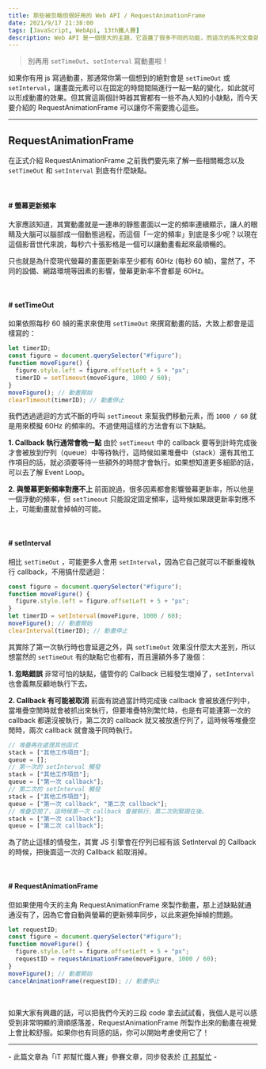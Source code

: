 ```yaml
---
title: 那些被忽略但很好用的 Web API / RequestAnimationFrame
date: 2021/9/17 21:38:00
tags: [JavaScript, WebApi, 13th鐵人賽]
description: Web API 是一個很大的主題，它涵蓋了很多不同的功能，而這次的系列文章就是想要介紹那些深埋在 window 裡，你不曾發覺或是常常遺忘的 API，或許在你開發網頁的過程中有遇過一些特殊需求，當下雖然用了一些管用手法解決，但看完這次的系列文章，你可能會有新的靈感或發現。
---
```


> 別再用 `setTimeOut`、`setInterval` 寫動畫啦！

如果你有用 js 寫過動畫，那通常你第一個想到的絕對會是 `setTimeOut` 或 `setInterval`，讓畫面元素可以在固定的時間間隔進行一點一點的變化，如此就可以形成動畫的效果。但其實這兩個計時器其實都有一些不為人知的小缺點，而今天要介紹的 RequestAnimationFrame 可以讓你不需要擔心這些。

---

## RequestAnimationFrame

在正式介紹 RequestAnimationFrame 之前我們要先來了解一些相關概念以及 `setTimeOut` 和 `setInterval` 到底有什麼缺點。

<br/>

#### # 螢幕更新頻率

大家應該知道，其實動畫就是一連串的靜態畫面以一定的頻率連續顯示，讓人的眼睛及大腦可以腦部成一個動態過程，而這個「一定的頻率」到底是多少呢？以現在這個影音世代來說，每秒六十張影格是一個可以讓動畫看起來最順暢的。

只也就是為什麼現代螢幕的畫面更新率至少都有 60Hz (每秒 60 幀)，當然了，不同的設備、網路環境等因素的影響，螢幕更新率不會都是 60Hz。

<br/>

#### # setTimeOut

如果依照每秒 60 幀的需求來使用 `setTimeOut` 來撰寫動畫的話，大致上都會是這樣寫的：

```javascript
let timerID;
const figure = document.querySelector("#figure");
function moveFigure() {
  figure.style.left = figure.offsetLeft + 5 + "px";
  timerID = setTimeout(moveFigure, 1000 / 60);
}
moveFigure(); // 動畫開始
clearTimeout(timerID); // 動畫停止
```

我們透過遞迴的方式不斷的呼叫 `setTimeout` 來幫我們移動元素，而 `1000 / 60` 就是用來模擬 60Hz 的頻率的。不過使用這樣的方法會有以下缺點。

**1. Callback 執行通常會晚一點**
由於 `setTimeout` 中的 callback 要等到計時完成後才會被放到佇列（queue）中等待執行，這時候如果堆疊中（stack）還有其他工作項目的話，就必須要等待一些額外的時間才會執行。如果想知道更多細節的話，可以去了解 Event Loop。

**2. 與螢幕更新頻率對應不上**
前面說過，很多因素都會影響螢幕更新率，所以他是一個浮動的頻率，但 `setTimeout` 只能設定固定頻率，這時候如果跟更新率對應不上，可能動畫就會掉幀的可能。

<br/>

#### # setInterval

相比 `setTimeOut` ，可能更多人會用 `setInterval`，因為它自己就可以不斷重複執行 callback，不用搞什麼遞迴：

```javascript
const figure = document.querySelector("#figure");
function moveFigure() {
  figure.style.left = figure.offsetLeft + 5 + "px";
}
let timerID = setInterval(moveFigure, 1000 / 60);
moveFigure(); // 動畫開始
clearInterval(timerID); // 動畫停止
```

其實除了第一次執行時也會延遲之外，與 `setTimeOut` 效果沒什麼太大差別，所以想當然的 `setTimeOut` 有的缺點它也都有，而且還額外多了幾個：

**1. 忽略錯誤**
非常可怕的缺點，儘管你的 Callback 已經發生壞掉了，`setInterval` 也會義無反顧地執行下去。

**2. Callback 有可能被取消**
前面有說過當計時完成後 callback 會被放進佇列中，當堆疊空閒時就會被抓出來執行，但要堆疊特別繁忙時，也是有可能連第一次的 callback 都還沒被執行，第二次的 callback 就又被放進佇列了，這時候等堆疊空閒時，兩次 callback 就會幾乎同時執行。

```javascript
// 堆疊再在處理其他函式
stack = ["其他工作項目"];
queue = [];
// 第一次的 setInterval 觸發
stack = ["其他工作項目"];
queue = ["第一次 callback"];
// 第二次的 setInterval 觸發
stack = ["其他工作項目"];
queue = ["第一次 callback", "第二次 callback"];
// 堆疊空閒了，這時候第一次 callback 會被執行，第二次則緊跟在後。
stack = ["第一次 callback"];
queue = ["第二次 callback"];
```

為了防止這樣的情發生，其實 JS 引擎會在佇列已經有該 SetInterval 的 Callback 的時候，把後面這一次的 Callback 給取消掉。

<br/>

#### # RequestAnimationFrame

但如果使用今天的主角 RequestAnimationFrame 來製作動畫，那上述缺點就通通沒有了，因為它會自動與螢幕的更新頻率同步，以此來避免掉幀的問題。

```javascript
let requestID;
const figure = document.querySelector("#figure");
function moveFigure() {
  figure.style.left = figure.offsetLeft + 5 + "px";
  requestID = requestAnimationFrame(moveFigure, 1000 / 60);
}
moveFigure(); // 動畫開始
cancelAnimationFrame(requestID); // 動畫停止
```

<br/>

如果大家有興趣的話，可以把我們今天的三段 code 拿去試試看，我個人是可以感受到非常明顯的滑順感落差，RequestAnimationFrame 所製作出來的動畫在視覺上會比較舒服。如果你也有同感的話，你可以開始考慮使用它了！

---

\- 此篇文章為「iT 邦幫忙鐵人賽」參賽文章，同步發表於 [iT 邦幫忙](https://ithelp.ithome.com.tw/articles/10267420) -
